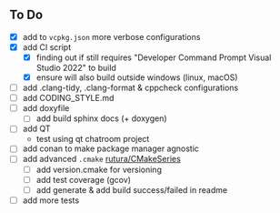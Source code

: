 ## To Do
- [x] add to `vcpkg.json` more verbose configurations
- [x] add CI script
	- [x] finding out if still requires "Developer Command Prompt Visual Studio 2022" to build
	- [x] ensure will also build outside windows (linux, macOS)
- [ ] add .clang-tidy, .clang-format & cppcheck configurations
- [ ] add CODING_STYLE.md
- [ ] add doxyfile
	- [ ] add build sphinx docs (+ doxygen)	
- [ ] add QT
	- test using qt chatroom project
- [ ] add conan to make package manager agnostic
- [ ] add advanced `.cmake` [rutura/CMakeSeries](https://github.com/rutura/CMakeSeries/tree/main/Ep034/rooster/cmake)
	- [ ] add version.cmake for versioning
	- [ ] add test coverage (gcov)
	- [ ] add generate & add build success/failed in readme
- [ ] add more tests
